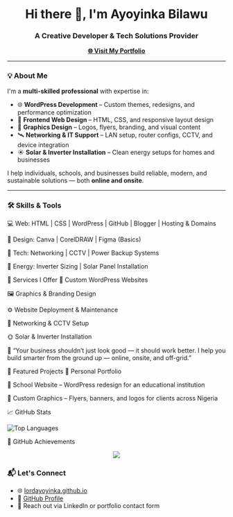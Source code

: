 <h1 align="center">Hi there 👋, I'm Ayoyinka Bilawu</h1> 
<h3 align="center">A Creative Developer & Tech Solutions Provider</h3>

<p align="center">
  <a href="https://lordayoyinka.github.io" target="_blank"><strong>🌐 Visit My Portfolio</strong></a>
</p>

---

### 💡 About Me

I'm a **multi-skilled professional** with expertise in:

- 🌐 **WordPress Development** – Custom themes, redesigns, and performance optimization  
- 🧰 **Frontend Web Design** – HTML, CSS, and responsive layout design  
- 🎨 **Graphics Design** – Logos, flyers, branding, and visual content  
- 🛰️ **Networking & IT Support** – LAN setup, router configs, CCTV, and device integration  
- ☀️ **Solar & Inverter Installation** – Clean energy setups for homes and businesses  

I help individuals, schools, and businesses build reliable, modern, and sustainable solutions — both **online and onsite**.

---

### 🛠️ Skills & Tools

💻 Web:        HTML | CSS | WordPress | GitHub | Blogger | Hosting & Domains

🎨 Design:     Canva | CorelDRAW | Figma (Basics)

🔌 Tech:       Networking | CCTV | Power Backup Systems

🔋 Energy:     Inverter Sizing | Solar Panel Installation

🚀 Services I Offer
🔧 Custom WordPress Websites

🖼️ Graphics & Branding Design

⚙️ Website Deployment & Maintenance

🔐 Networking & CCTV Setup

🌞 Solar & Inverter Installation

💬 “Your business shouldn’t just look good — it should work better. I help you build smarter from the ground up — online, onsite, and off-grid.”

📌 Featured Projects
🔗 Personal Portfolio

🏫 School Website – WordPress redesign for an educational institution

🎨 Custom Graphics – Flyers, banners, and logos for clients across Nigeria

📈 GitHub Stats

![Top Languages](https://github-readme-stats.vercel.app/api/top-langs/?username=lordayoyinka&layout=compact&theme=github_dark)

🌟 GitHub Achievements
<p align="center"> <img src="https://github-profile-trophy.vercel.app/?username=lordayoyinka&theme=darkhub&no-bg=true&margin-w=15" /> </p>

### 📬 Let's Connect

- 🌐 [lordayoyinka.github.io](https://lordayoyinka.github.io)
- 💼 [GitHub Profile](https://github.com/lordayoyinka)
- 📧 Reach out via LinkedIn or portfolio contact form  